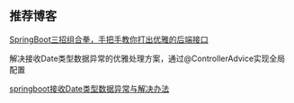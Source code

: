 ## 推荐博客

[SpringBoot三招组合拳，手把手教你打出优雅的后端接口]( https://www.jianshu.com/p/b5b8613769db )



解决接收Date类型数据异常的优雅处理方案，通过@ControllerAdvice实现全局配置

[springboot接收Date类型数据异常与解决办法](https://juejin.cn/post/6844903828777598990)